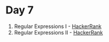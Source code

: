 # Day 7

1) Regular Expressions I - [HackerRank](https://www.hackerrank.com/challenges/js10-regexp-1/problem?isFullScreen=true)
2) Regular Expressions II - [HackerRank](https://www.hackerrank.com/challenges/js10-regexp-2/problem?isFullScreen=true)
